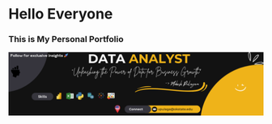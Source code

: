 # Hello Everyone 

### This is My Personal Portfolio

![Cover](https://github.com/pvnmahesh999/portfolio/blob/main/images/banner2.png)

